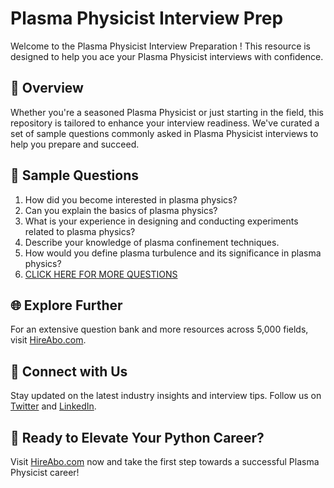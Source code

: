 # Plasma Physicist Interview Prep

Welcome to the Plasma Physicist Interview Preparation ! This resource is designed to help you ace your Plasma Physicist interviews with confidence.

## 🚀 Overview

Whether you're a seasoned Plasma Physicist or just starting in the field, this repository is tailored to enhance your interview readiness. We've curated a set of sample questions commonly asked in Plasma Physicist interviews to help you prepare and succeed.

## 📝 Sample Questions

1. How did you become interested in plasma physics?
2. Can you explain the basics of plasma physics?
3. What is your experience in designing and conducting experiments related to plasma physics?
4. Describe your knowledge of plasma confinement techniques.
5. How would you define plasma turbulence and its significance in plasma physics?
6. [CLICK HERE FOR MORE QUESTIONS](https://hireabo.com/job/5_0_9/Plasma%20Physicist)

## 🌐 Explore Further

For an extensive question bank and more resources across 5,000 fields, visit [HireAbo.com](https://www.hireabo.com).

## 📱 Connect with Us

Stay updated on the latest industry insights and interview tips. Follow us on [Twitter](https://twitter.com/hireabo) and [LinkedIn](https://www.linkedin.com/in/hire-abo-3609972a8/).

## 🚀 Ready to Elevate Your Python Career?

Visit [HireAbo.com](https://www.hireabo.com) now and take the first step towards a successful Plasma Physicist career!
